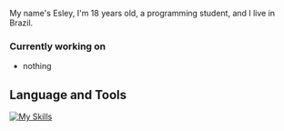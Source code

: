 My name's Esley, I'm 18 years old, a programming student, and I live in Brazil.

### Currently working on
- nothing

## Language and Tools

[![My Skills](https://skillicons.dev/icons?i=typescript,javascript,nodejs,express,prisma,mongodb,html,css,next,react,tailwind,figma,discord,vscode,photoshop)](https://instagram.com/esley9k)
